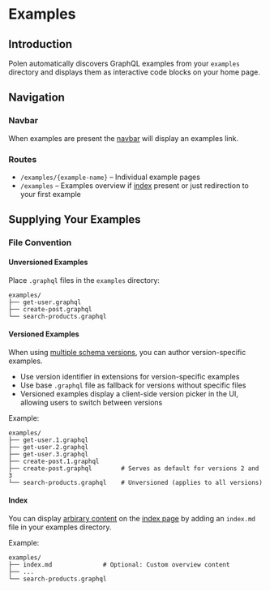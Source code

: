 # Examples

## Introduction

Polen automatically discovers GraphQL examples from your `examples` directory and displays them as interactive code blocks on your home page.

## Navigation

### Navbar

When examples are present the [navbar](/guides/features/navbar) will display an examples link.

### Routes

- `/examples/{example-name}` – Individual example pages
- `/examples` – Examples overview if [index](#index) present or just redirection to your first example

## Supplying Your Examples

### File Convention

#### Unversioned Examples

Place `.graphql` files in the `examples` directory:

```
examples/
├── get-user.graphql
├── create-post.graphql
└── search-products.graphql
```

#### Versioned Examples

When using [multiple schema versions](/guides/features/schema-overview#versioning), you can author version-specific examples.

- Use version identifier in extensions for version-specific examples
- Use base `.graphql` file as fallback for versions without specific files
- Versioned examples display a client-side version picker in the UI, allowing users to switch between versions

Example:

```
examples/
├── get-user.1.graphql
├── get-user.2.graphql
├── get-user.3.graphql
├── create-post.1.graphql
├── create-post.graphql        # Serves as default for versions 2 and 3
└── search-products.graphql    # Unversioned (applies to all versions)
```

#### Index

You can display [arbirary content](./arbitrary-pages#markdown) on the [index page](#routes) by adding an `index.md` file in your examples directory.

Example:

```
examples/
├── index.md              # Optional: Custom overview content
├── ...
└── search-products.graphql
```
